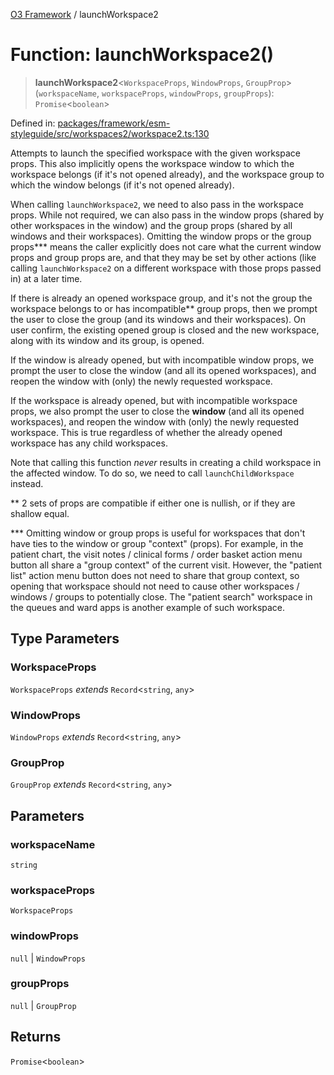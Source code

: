 [O3 Framework](../API.md) / launchWorkspace2

# Function: launchWorkspace2()

> **launchWorkspace2**\<`WorkspaceProps`, `WindowProps`, `GroupProp`\>(`workspaceName`, `workspaceProps`, `windowProps`, `groupProps`): `Promise`\<`boolean`\>

Defined in: [packages/framework/esm-styleguide/src/workspaces2/workspace2.ts:130](https://github.com/openmrs/openmrs-esm-core/blob/main/packages/framework/esm-styleguide/src/workspaces2/workspace2.ts#L130)

Attempts to launch the specified workspace with the given workspace props. This also implicitly opens
the workspace window to which the workspace belongs (if it's not opened already),
and the workspace group to which the window belongs (if it's not opened already).

When calling `launchWorkspace2`, we need to also pass in the workspace props. While not required,
we can also pass in the window props (shared by other workspaces in the window) and the group props
(shared by all windows and their workspaces). Omitting the window props or the group props*** means the caller
explicitly does not care what the current window props and group props are, and that they may be set
by other actions (like calling `launchWorkspace2` on a different workspace with those props passed in)
at a later time.

If there is already an opened workspace group, and it's not the group the workspace belongs to
or has incompatible** group props, then we prompt the user to close the group (and its windows and their workspaces).
On user confirm, the existing opened group is closed and the new workspace, along with its window and its group,
is opened.

If the window is already opened, but with incompatible window props, we prompt the user to close
the window (and all its opened workspaces), and reopen the window with (only) the newly requested workspace.

If the workspace is already opened, but with incompatible workspace props, we also prompt the user to close
the **window** (and all its opened workspaces), and reopen the window with (only) the newly requested workspace.
This is true regardless of whether the already opened workspace has any child workspaces.

Note that calling this function *never* results in creating a child workspace in the affected window.
To do so, we need to call `launchChildWorkspace` instead.

** 2 sets of props are compatible if either one is nullish, or if they are shallow equal.

*** Omitting window or group props is useful for workspaces that don't have ties to the window or group "context" (props).
For example, in the patient chart, the visit notes / clinical forms / order basket action menu button all share
a "group context" of the current visit. However, the "patient list" action menu button does not need to share that group
context, so opening that workspace should not need to cause other workspaces / windows / groups to potentially close.
The "patient search" workspace in the queues and ward apps is another example of such workspace.

## Type Parameters

### WorkspaceProps

`WorkspaceProps` *extends* `Record`\<`string`, `any`\>

### WindowProps

`WindowProps` *extends* `Record`\<`string`, `any`\>

### GroupProp

`GroupProp` *extends* `Record`\<`string`, `any`\>

## Parameters

### workspaceName

`string`

### workspaceProps

`WorkspaceProps`

### windowProps

`null` | `WindowProps`

### groupProps

`null` | `GroupProp`

## Returns

`Promise`\<`boolean`\>
